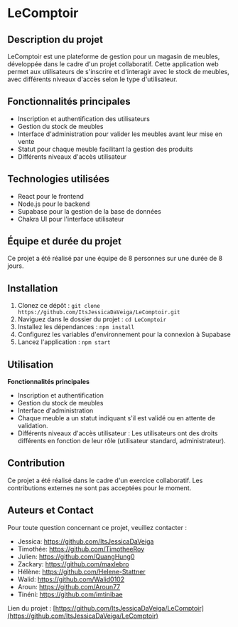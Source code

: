 # LeComptoir

## Description du projet

LeComptoir est une plateforme de gestion pour un magasin de meubles, développée dans le cadre d'un projet collaboratif. Cette application web permet aux utilisateurs de s'inscrire et d'interagir avec le stock de meubles, avec différents niveaux d'accès selon le type d'utilisateur.

## Fonctionnalités principales

- Inscription et authentification des utilisateurs
- Gestion du stock de meubles
- Interface d'administration pour valider les meubles avant leur mise en vente
- Statut pour chaque meuble facilitant la gestion des produits
- Différents niveaux d'accès utilisateur

## Technologies utilisées

- React pour le frontend
- Node.js pour le backend
- Supabase pour la gestion de la base de données
- Chakra UI pour l'interface utilisateur

## Équipe et durée du projet

Ce projet a été réalisé par une équipe de 8 personnes sur une durée de 8 jours.

## Installation

1. Clonez ce dépôt : `git clone https://github.com/ItsJessicaDaVeiga/LeComptoir.git`
2. Naviguez dans le dossier du projet : `cd LeComptoir`
3. Installez les dépendances : `npm install`
4. Configurez les variables d'environnement pour la connexion à Supabase
5. Lancez l'application : `npm start`

## Utilisation

**Fonctionnalités principales**
- Inscription et authentification 
- Gestion du stock de meubles 
- Interface d'administration
- Chaque meuble a un statut indiquant s'il est validé ou en attente de validation.
- Différents niveaux d'accès utilisateur :
  Les utilisateurs ont des droits différents en fonction de leur rôle (utilisateur standard, administrateur).

## Contribution

Ce projet a été réalisé dans le cadre d'un exercice collaboratif. Les contributions externes ne sont pas acceptées pour le moment.

## Auteurs et Contact

Pour toute question concernant ce projet, veuillez contacter :

- Jessica: https://github.com/ItsJessicaDaVeiga
- Timothée: https://github.com/TimotheeRoy
- Julien: https://github.com/QuangHung0
- Zackary: https://github.com/maxlebro
- Hélène: https://github.com/Helene-Stattner
- Walid: https://github.com/Walid0102
- Aroun: https://github.com/Aroun77
- Tinéni: https://github.com/imtinibae


Lien du projet : [https://github.com/ItsJessicaDaVeiga/LeComptoir](https://github.com/ItsJessicaDaVeiga/LeComptoir)
